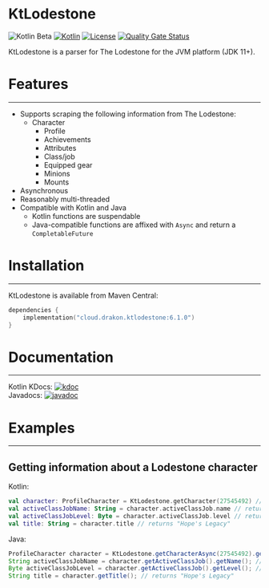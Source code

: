# KtLodestone

![Kotlin Beta](https://kotl.in/badges/beta.svg)
[![Kotlin](https://img.shields.io/badge/kotlin-1.8.21-blue.svg?logo=kotlin)](http://kotlinlang.org)
[![License](https://img.shields.io/github/license/drakon64/KtLodestone)](hhttps://opensource.org/license/mit/)
[![Quality Gate Status](https://sonarcloud.io/api/project_badges/measure?project=KtLodestone&metric=alert_status)](https://sonarcloud.io/summary/new_code?id=KtLodestone)

KtLodestone is a parser for The Lodestone for the JVM platform (JDK 11+).

# Features

---

- Supports scraping the following information from The Lodestone:
  - Character
    - Profile
    - Achievements
    - Attributes
    - Class/job
    - Equipped gear
    - Minions
    - Mounts
- Asynchronous
- Reasonably multi-threaded
- Compatible with Kotlin and Java
  - Kotlin functions are suspendable
  - Java-compatible functions are affixed with `Async` and return a `CompletableFuture`

# Installation

---

KtLodestone is available from Maven Central:
```kotlin
dependencies {
    implementation("cloud.drakon.ktlodestone:6.1.0")
}
```

# Documentation

---

Kotlin KDocs: [![kdoc](https://img.shields.io/badge/kdoc-6.1.0-brightgreen)](https://drakon64.github.io/KtLodestone/)<br>
Javadocs: [![javadoc](https://javadoc.io/badge2/cloud.drakon/ktlodestone/javadoc.svg)](https://javadoc.io/doc/cloud.drakon/ktlodestone)

# Examples

---

## Getting information about a Lodestone character

Kotlin:
```kotlin
val character: ProfileCharacter = KtLodestone.getCharacter(27545492) // Must be called from a coroutine or a suspendable function
val activeClassJobName: String = character.activeClassJob.name // returns "Red Mage"
val activeClassJobLevel: Byte = character.activeClassJob.level // returns `90`
val title: String = character.title // returns "Hope's Legacy"
```

Java:
```java
ProfileCharacter character = KtLodestone.getCharacterAsync(27545492).get(); // Async functions return a `CompletableFuture`
String activeClassJobName = character.getActiveClassJob().getName(); // returns "Red Mage"
Byte activeClassJobLevel = character.getActiveClassJob().getLevel(); // returns `90`
String title = character.getTitle(); // returns "Hope's Legacy"
```
